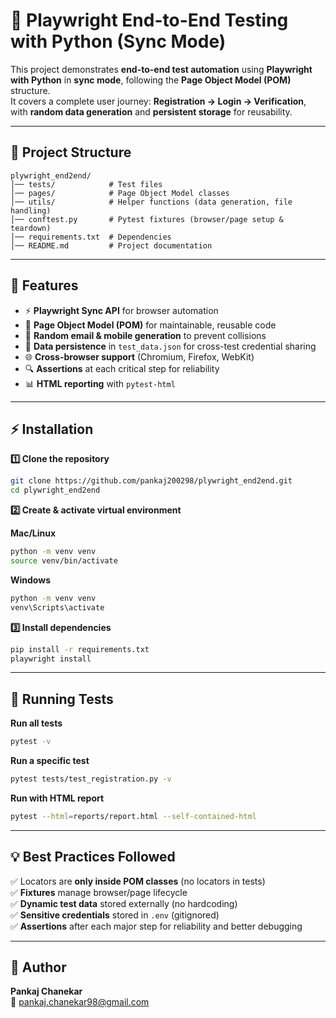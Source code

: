 # 🎯 Playwright End-to-End Testing with Python (Sync Mode)

This project demonstrates **end-to-end test automation** using **Playwright with Python** in **sync mode**, following the **Page Object Model (POM)** structure.  
It covers a complete user journey: **Registration → Login → Verification**, with **random data generation** and **persistent storage** for reusability.

---

## 📂 Project Structure
```
plywright_end2end/
│── tests/            # Test files
│── pages/            # Page Object Model classes
│── utils/            # Helper functions (data generation, file handling)
│── conftest.py       # Pytest fixtures (browser/page setup & teardown)
│── requirements.txt  # Dependencies
│── README.md         # Project documentation
```

---

## 🚀 Features
- ⚡ **Playwright Sync API** for browser automation  
- 🎯 **Page Object Model (POM)** for maintainable, reusable code  
- 🔄 **Random email & mobile generation** to prevent collisions  
- 💾 **Data persistence** in `test_data.json` for cross-test credential sharing  
- 🌐 **Cross-browser support** (Chromium, Firefox, WebKit)  
- 🔍 **Assertions** at each critical step for reliability  
- 📊 **HTML reporting** with `pytest-html`  

---

## ⚡ Installation

**1️⃣ Clone the repository**
```bash
git clone https://github.com/pankaj200298/plywright_end2end.git
cd plywright_end2end
```

**2️⃣ Create & activate virtual environment**

**Mac/Linux**
```bash
python -m venv venv
source venv/bin/activate
```

**Windows**
```bash
python -m venv venv
venv\Scripts\activate
```

**3️⃣ Install dependencies**
```bash
pip install -r requirements.txt
playwright install
```

---

## 🧪 Running Tests

**Run all tests**
```bash
pytest -v
```

**Run a specific test**
```bash
pytest tests/test_registration.py -v
```

**Run with HTML report**
```bash
pytest --html=reports/report.html --self-contained-html
```

---

## 💡 Best Practices Followed
✅ Locators are **only inside POM classes** (no locators in tests)  
✅ **Fixtures** manage browser/page lifecycle  
✅ **Dynamic test data** stored externally (no hardcoding)  
✅ **Sensitive credentials** stored in `.env` (gitignored)  
✅ **Assertions** after each major step for reliability and better debugging  

---

## 📌 Author
**Pankaj Chanekar**  
📧 pankaj.chanekar98@gmail.com  
